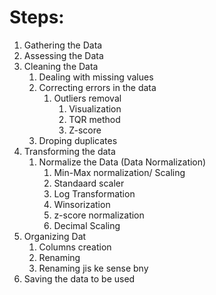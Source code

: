 # Steps:

1. Gathering the Data
2. Assessing the Data
3. Cleaning  the Data
   1. Dealing with missing values
   2. Correcting errors in the data
      1. Outliers removal
         1. Visualization
         2. TQR method
         3. Z-score
   3. Droping duplicates
4. Transforming the data
   1. Normalize the Data (Data Normalization)
      1. Min-Max normalization/ Scaling
      2. Standaard scaler
      3. Log Transformation
      4. Winsorization
      5. z-score normalization
      6. Decimal Scaling
5. Organizing Dat
      1. Columns creation
      2. Renaming
      3. Renaming jis ke sense bny
6. Saving the data to be used